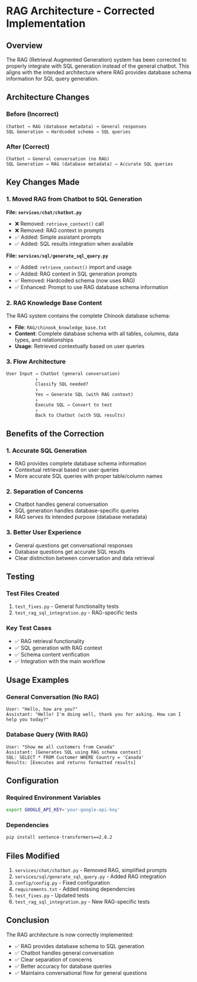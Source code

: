 # RAG Architecture - Corrected Implementation

## Overview

The RAG (Retrieval Augmented Generation) system has been corrected to properly integrate with SQL generation instead of the general chatbot. This aligns with the intended architecture where RAG provides database schema information for SQL query generation.

## Architecture Changes

### Before (Incorrect)
```
Chatbot → RAG (database metadata) → General responses
SQL Generation → Hardcoded schema → SQL queries
```

### After (Correct)
```
Chatbot → General conversation (no RAG)
SQL Generation → RAG (database metadata) → Accurate SQL queries
```

## Key Changes Made

### 1. Moved RAG from Chatbot to SQL Generation

**File: `services/chat/chatbot.py`**
- ❌ Removed: `retrieve_context()` call
- ❌ Removed: RAG context in prompts
- ✅ Added: Simple assistant prompts
- ✅ Added: SQL results integration when available

**File: `services/sql/generate_sql_query.py`**
- ✅ Added: `retrieve_context()` import and usage
- ✅ Added: RAG context in SQL generation prompts
- ✅ Removed: Hardcoded schema (now uses RAG)
- ✅ Enhanced: Prompt to use RAG database schema information

### 2. RAG Knowledge Base Content

The RAG system contains the complete Chinook database schema:
- **File**: `RAG/chinook_knowledge_base.txt`
- **Content**: Complete database schema with all tables, columns, data types, and relationships
- **Usage**: Retrieved contextually based on user queries

### 3. Flow Architecture

```
User Input → Chatbot (general conversation)
           ↓
           Classify SQL needed?
           ↓
           Yes → Generate SQL (with RAG context)
           ↓
           Execute SQL → Convert to text
           ↓
           Back to Chatbot (with SQL results)
```

## Benefits of the Correction

### 1. **Accurate SQL Generation**
- RAG provides complete database schema information
- Contextual retrieval based on user queries
- More accurate SQL queries with proper table/column names

### 2. **Separation of Concerns**
- Chatbot handles general conversation
- SQL generation handles database-specific queries
- RAG serves its intended purpose (database metadata)

### 3. **Better User Experience**
- General questions get conversational responses
- Database questions get accurate SQL results
- Clear distinction between conversation and data retrieval

## Testing

### Test Files Created
1. `test_fixes.py` - General functionality tests
2. `test_rag_sql_integration.py` - RAG-specific tests

### Key Test Cases
- ✅ RAG retrieval functionality
- ✅ SQL generation with RAG context
- ✅ Schema content verification
- ✅ Integration with the main workflow

## Usage Examples

### General Conversation (No RAG)
```
User: "Hello, how are you?"
Assistant: "Hello! I'm doing well, thank you for asking. How can I help you today?"
```

### Database Query (With RAG)
```
User: "Show me all customers from Canada"
Assistant: [Generates SQL using RAG schema context]
SQL: SELECT * FROM Customer WHERE Country = 'Canada'
Results: [Executes and returns formatted results]
```

## Configuration

### Required Environment Variables
```bash
export GOOGLE_API_KEY='your-google-api-key'
```

### Dependencies
```bash
pip install sentence-transformers==2.8.2
```

## Files Modified

1. `services/chat/chatbot.py` - Removed RAG, simplified prompts
2. `services/sql/generate_sql_query.py` - Added RAG integration
3. `config/config.py` - Fixed configuration
4. `requirements.txt` - Added missing dependencies
5. `test_fixes.py` - Updated tests
6. `test_rag_sql_integration.py` - New RAG-specific tests

## Conclusion

The RAG architecture is now correctly implemented:
- ✅ RAG provides database schema to SQL generation
- ✅ Chatbot handles general conversation
- ✅ Clear separation of concerns
- ✅ Better accuracy for database queries
- ✅ Maintains conversational flow for general questions 